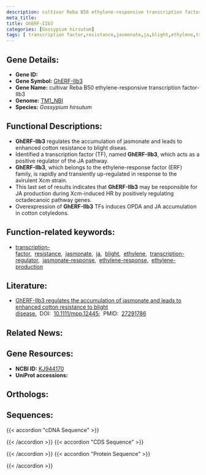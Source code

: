 ```yaml
---
description: cultivar Reba B50 ethylene-responsive transcription factor-IIb3 ; Gossypium hirsutum
meta_title:
title: GhERF-IIb3
categories: [Gossypium hirsutum]
tags: [ transcription factor,resistance,jasmonate,ja,blight,ethylene,transcription regulator,jasmonate response,ethylene response,ethylene production ]
---
```


## Gene Details:
- **Gene ID:** []()
- **Gene Symbol:** <u>GhERF-IIb3</u>
- **Gene Name:** cultivar Reba B50 ethylene-responsive transcription factor-IIb3
- **Genome:** [TM1_NBI](https://yanglab.hzau.edu.cn/CottonMD/download.1)
- **Species:** *Gossypium hirsutum*

## Functional Descriptions:
   - **GhERF-IIb3** regulates the accumulation of jasmonate and leads to enhanced cotton resistance to blight diseas.
   - Identified a transcription factor (TF), named **GhERF-IIb3**, which acts as a positive regulator of the JA pathway.
   - **GhERF-IIb3**, which belongs to the ethylene-response factor (ERF) family, is rapidly and transiently up-regulated in response to the avirulent Xcm strain.
   - This last set of results indicates that **GhERF-IIb3** may be responsible for JA production during Xcm-induced HR by positively regulating octadecanoic pathway genes.
   - Overexpression of **GhERF-IIb3** TFs induces OPDA and JA accumulation in cotton cotyledons.

## Function-related keywords:
   - [transcription-factor](/tags/transcription-factor/),&nbsp;&nbsp;[resistance](/tags/resistance/),&nbsp;&nbsp;[jasmonate](/tags/jasmonate/),&nbsp;&nbsp;[ja](/tags/ja/),&nbsp;&nbsp;[blight](/tags/blight/),&nbsp;&nbsp;[ethylene](/tags/ethylene/),&nbsp;&nbsp;[transcription-regulator](/tags/transcription-regulator/),&nbsp;&nbsp;[jasmonate-response](/tags/jasmonate-response/),&nbsp;&nbsp;[ethylene-response](/tags/ethylene-response/),&nbsp;&nbsp;[ethylene-production](/tags/ethylene-production/)

## Literature:
   - [GhERF-IIb3 regulates the accumulation of jasmonate and leads to enhanced cotton resistance to blight disease.](https://doi.org/10.1111/mpp.12445)&nbsp;&nbsp;DOI:&nbsp;&nbsp;[10.1111/mpp.12445](https://doi.org/10.1111/mpp.12445);&nbsp;&nbsp;PMID:&nbsp;&nbsp;[27291786](https://pubmed.ncbi.nlm.nih.gov/27291786/)

## Related News:

## Gene Resources:
- **NCBI ID:**  [KJ944170](https://www.ncbi.nlm.nih.gov/gene/?term=KJ944170)
- **UniProt accessions:**  [](https://www.uniprot.org/uniprotkb//entry)

## Orthologs:

## Sequences:
{{< accordion "cDNA Sequence" >}}

{{< /accordion >}}
{{< accordion "CDS Sequence" >}}

{{< /accordion >}}
{{< accordion "Protein Sequence" >}}

{{< /accordion >}}
